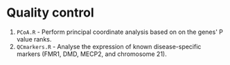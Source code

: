 # Quality control
1. `PCoA.R` - Perform principal coordinate analysis based on on the genes' P value ranks.
2. `QCmarkers.R` - Analyse the expression of known disease-specific markers (FMR1, DMD, MECP2, and chromosome 21).

